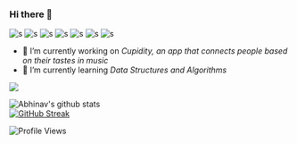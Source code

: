 ### Hi there 👋


![s](https://img.shields.io/badge/OS-Windows/Linux-informational?style=flat&logo=L1&logoColor=white&color=2bbc8a)
![s](https://img.shields.io/badge/Editor-VSCode-informational?style=flat&logo=<LOGO_NAME>&logoColor=white&color=2bbc8a)
![s](https://img.shields.io/badge/Code-Dart-informational?style=flat&logo=<LOGO_NAME>&logoColor=white&color=2bbc8a)
![s](https://img.shields.io/badge/Code-Java-informational?style=flat&logo=<LOGO_NAME>&logoColor=white&color=2bbc8a)
![s](https://img.shields.io/badge/Code-Python-informational?style=flat&logo=<LOGO_NAME>&logoColor=white&color=2bbc8a)
![s](https://img.shields.io/badge/Code-C-informational?style=flat&logo=<LOGO_NAME>&logoColor=white&color=2bbc8a)
![s](https://img.shields.io/badge/Code-C++-informational?style=flat&logo=<LOGO_NAME>&logoColor=white&color=2bbc8a)  

- 🔭 I’m currently working on *Cupidity, an app that connects people based on their tastes in music*
- 🌱 I’m currently learning *Data Structures and Algorithms*

<img align="center" src="https://github-readme-stats.vercel.app/api/top-langs/?username=skully-coder&theme=dark" />  

![Abhinav's github stats](https://github-readme-stats.vercel.app/api?username=skully-coder&show_icons=true&theme=radical)  
[![GitHub Streak](http://github-readme-streak-stats.herokuapp.com?user=skully-coder&theme=dark)](https://git.io/streak-stats)

![Profile Views](https://komarev.com/ghpvc/?username=skully-coder&label=Profile+Views)


<!--
**skully-coder/skully-coder** is a ✨ _special_ ✨ repository because its `README.md` (this file) appears on your GitHub profile.
-->

